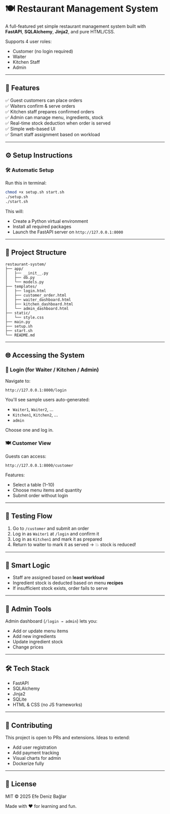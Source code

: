 # 🍽️ Restaurant Management System

A full-featured yet simple restaurant management system built with **FastAPI**, **SQLAlchemy**, **Jinja2**, and pure HTML/CSS.

Supports 4 user roles:
- Customer (no login required)
- Waiter
- Kitchen Staff
- Admin

---

## 🚀 Features

✅ Guest customers can place orders  
✅ Waiters confirm & serve orders  
✅ Kitchen staff prepares confirmed orders  
✅ Admin can manage menu, ingredients, stock  
✅ Real-time stock deduction when order is served  
✅ Simple web-based UI  
✅ Smart staff assignment based on workload  

---

## ⚙️ Setup Instructions

### 🛠 Automatic Setup

Run this in terminal:

```bash
chmod +x setup.sh start.sh
./setup.sh
./start.sh
```

This will:
- Create a Python virtual environment
- Install all required packages
- Launch the FastAPI server on `http://127.0.0.1:8000`

---

## 📂 Project Structure

```
restaurant-system/
├── app/
│   ├── __init__.py
│   ├── db.py
│   └── models.py
├── templates/
│   ├── login.html
│   ├── customer_order.html
│   ├── waiter_dashboard.html
│   ├── kitchen_dashboard.html
│   └── admin_dashboard.html
├── static/
│   └── style.css
├── main.py
├── setup.sh
├── start.sh
└── README.md
```

---

## 🌐 Accessing the System

### 👤 Login (for Waiter / Kitchen / Admin)

Navigate to:
```
http://127.0.0.1:8000/login
```

You'll see sample users auto-generated:
- `Waiter1`, `Waiter2`, ...
- `Kitchen1`, `Kitchen2`, ...
- `admin`

Choose one and log in.

### 🍽️ Customer View

Guests can access:
```
http://127.0.0.1:8000/customer
```

Features:
- Select a table (1–10)
- Choose menu items and quantity
- Submit order without login

---

## 🧪 Testing Flow

1. Go to `/customer` and submit an order
2. Log in as `Waiter1` at `/login` and confirm it
3. Log in as `Kitchen1` and mark it as prepared
4. Return to waiter to mark it as served → 💥 stock is reduced!

---

## 🧠 Smart Logic

- Staff are assigned based on **least workload**
- Ingredient stock is deducted based on menu **recipes**
- If insufficient stock exists, order fails to serve

---

## 🧰 Admin Tools

Admin dashboard (`/login → admin`) lets you:
- Add or update menu items
- Add new ingredients
- Update ingredient stock
- Change prices

---

## 🛠 Tech Stack

- FastAPI
- SQLAlchemy
- Jinja2
- SQLite
- HTML & CSS (no JS frameworks)

---

## 🤝 Contributing

This project is open to PRs and extensions. Ideas to extend:
- Add user registration
- Add payment tracking
- Visual charts for admin
- Dockerize fully

---

## 📜 License

MIT © 2025 Efe Deniz Bağlar

Made with ❤️ for learning and fun.
